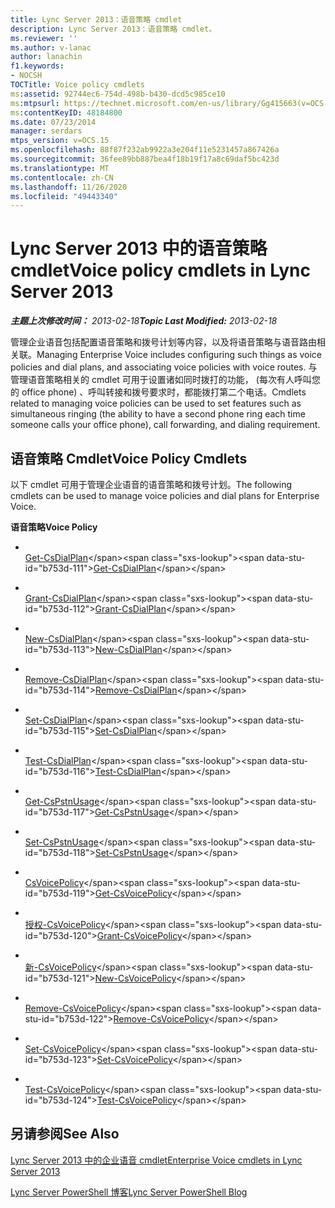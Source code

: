 ```yaml
---
title: Lync Server 2013：语音策略 cmdlet
description: Lync Server 2013：语音策略 cmdlet。
ms.reviewer: ''
ms.author: v-lanac
author: lanachin
f1.keywords:
- NOCSH
TOCTitle: Voice policy cmdlets
ms:assetid: 92744ec6-754d-498b-b430-dcd5c985ce10
ms:mtpsurl: https://technet.microsoft.com/en-us/library/Gg415663(v=OCS.15)
ms:contentKeyID: 48184800
ms.date: 07/23/2014
manager: serdars
mtps_version: v=OCS.15
ms.openlocfilehash: 88f87f232ab9922a3e204f11e5231457a867426a
ms.sourcegitcommit: 36fee89bb887bea4f18b19f17a8c69daf5bc423d
ms.translationtype: MT
ms.contentlocale: zh-CN
ms.lasthandoff: 11/26/2020
ms.locfileid: "49443340"
---
```

# <a name="voice-policy-cmdlets-in-lync-server-2013"></a><span data-ttu-id="b753d-103">Lync Server 2013 中的语音策略 cmdlet</span><span class="sxs-lookup"><span data-stu-id="b753d-103">Voice policy cmdlets in Lync Server 2013</span></span>

<div data-xmlns="http://www.w3.org/1999/xhtml">

<div class="topic" data-xmlns="http://www.w3.org/1999/xhtml" data-msxsl="urn:schemas-microsoft-com:xslt" data-cs="https://msdn.microsoft.com/">

<div data-asp="https://msdn2.microsoft.com/asp">



</div>

<div id="mainSection">

<div id="mainBody"><span data-ttu-id="b753d-104">

<span> </span></span><span class="sxs-lookup"><span data-stu-id="b753d-104">

<span> </span></span></span>

<span data-ttu-id="b753d-105">_**主题上次修改时间：** 2013-02-18_</span><span class="sxs-lookup"><span data-stu-id="b753d-105">_**Topic Last Modified:** 2013-02-18_</span></span>

<span data-ttu-id="b753d-106">管理企业语音包括配置语音策略和拨号计划等内容，以及将语音策略与语音路由相关联。</span><span class="sxs-lookup"><span data-stu-id="b753d-106">Managing Enterprise Voice includes configuring such things as voice policies and dial plans, and associating voice policies with voice routes.</span></span> <span data-ttu-id="b753d-107">与管理语音策略相关的 cmdlet 可用于设置诸如同时拨打的功能， (每次有人呼叫您的 office phone) 、呼叫转接和拨号要求时，都能拨打第二个电话。</span><span class="sxs-lookup"><span data-stu-id="b753d-107">Cmdlets related to managing voice policies can be used to set features such as simultaneous ringing (the ability to have a second phone ring each time someone calls your office phone), call forwarding, and dialing requirement.</span></span>

<div>

## <a name="voice-policy-cmdlets"></a><span data-ttu-id="b753d-108">语音策略 Cmdlet</span><span class="sxs-lookup"><span data-stu-id="b753d-108">Voice Policy Cmdlets</span></span>

<span data-ttu-id="b753d-109">以下 cmdlet 可用于管理企业语音的语音策略和拨号计划。</span><span class="sxs-lookup"><span data-stu-id="b753d-109">The following cmdlets can be used to manage voice policies and dial plans for Enterprise Voice.</span></span>

<span data-ttu-id="b753d-110">**语音策略**</span><span class="sxs-lookup"><span data-stu-id="b753d-110">**Voice Policy**</span></span>

  - <span></span>  
    <span data-ttu-id="b753d-111">[Get-CsDialPlan](https://technet.microsoft.com/library/Gg413043(v=OCS.15))</span><span class="sxs-lookup"><span data-stu-id="b753d-111">[Get-CsDialPlan](https://technet.microsoft.com/library/Gg413043(v=OCS.15))</span></span>

  - <span></span>  
    <span data-ttu-id="b753d-112">[Grant-CsDialPlan](https://technet.microsoft.com/library/Gg398547(v=OCS.15))</span><span class="sxs-lookup"><span data-stu-id="b753d-112">[Grant-CsDialPlan](https://technet.microsoft.com/library/Gg398547(v=OCS.15))</span></span>

  - <span></span>  
    <span data-ttu-id="b753d-113">[New-CsDialPlan](https://technet.microsoft.com/library/Gg425860(v=OCS.15))</span><span class="sxs-lookup"><span data-stu-id="b753d-113">[New-CsDialPlan](https://technet.microsoft.com/library/Gg425860(v=OCS.15))</span></span>

  - <span></span>  
    <span data-ttu-id="b753d-114">[Remove-CsDialPlan](https://technet.microsoft.com/library/Gg398791(v=OCS.15))</span><span class="sxs-lookup"><span data-stu-id="b753d-114">[Remove-CsDialPlan](https://technet.microsoft.com/library/Gg398791(v=OCS.15))</span></span>

  - <span></span>  
    <span data-ttu-id="b753d-115">[Set-CsDialPlan](https://technet.microsoft.com/library/Gg398644(v=OCS.15))</span><span class="sxs-lookup"><span data-stu-id="b753d-115">[Set-CsDialPlan](https://technet.microsoft.com/library/Gg398644(v=OCS.15))</span></span>

  - <span></span>  
    <span data-ttu-id="b753d-116">[Test-CsDialPlan](https://technet.microsoft.com/library/Gg399024(v=OCS.15))</span><span class="sxs-lookup"><span data-stu-id="b753d-116">[Test-CsDialPlan](https://technet.microsoft.com/library/Gg399024(v=OCS.15))</span></span>

<!-- end list -->

  - <span></span>  
    <span data-ttu-id="b753d-117">[Get-CsPstnUsage](https://technet.microsoft.com/library/Gg412734(v=OCS.15))</span><span class="sxs-lookup"><span data-stu-id="b753d-117">[Get-CsPstnUsage](https://technet.microsoft.com/library/Gg412734(v=OCS.15))</span></span>

  - <span></span>  
    <span data-ttu-id="b753d-118">[Set-CsPstnUsage](https://technet.microsoft.com/library/Gg399069(v=OCS.15))</span><span class="sxs-lookup"><span data-stu-id="b753d-118">[Set-CsPstnUsage](https://technet.microsoft.com/library/Gg399069(v=OCS.15))</span></span>

<!-- end list -->

  - <span></span>  
    <span data-ttu-id="b753d-119">[CsVoicePolicy](https://technet.microsoft.com/library/Gg398101(v=OCS.15))</span><span class="sxs-lookup"><span data-stu-id="b753d-119">[Get-CsVoicePolicy](https://technet.microsoft.com/library/Gg398101(v=OCS.15))</span></span>

  - <span></span>  
    <span data-ttu-id="b753d-120">[授权-CsVoicePolicy](https://technet.microsoft.com/library/Gg398828(v=OCS.15))</span><span class="sxs-lookup"><span data-stu-id="b753d-120">[Grant-CsVoicePolicy](https://technet.microsoft.com/library/Gg398828(v=OCS.15))</span></span>

  - <span></span>  
    <span data-ttu-id="b753d-121">[新-CsVoicePolicy](https://technet.microsoft.com/library/Gg425856(v=OCS.15))</span><span class="sxs-lookup"><span data-stu-id="b753d-121">[New-CsVoicePolicy](https://technet.microsoft.com/library/Gg425856(v=OCS.15))</span></span>

  - <span></span>  
    <span data-ttu-id="b753d-122">[Remove-CsVoicePolicy](https://technet.microsoft.com/library/Gg398309(v=OCS.15))</span><span class="sxs-lookup"><span data-stu-id="b753d-122">[Remove-CsVoicePolicy](https://technet.microsoft.com/library/Gg398309(v=OCS.15))</span></span>

  - <span></span>  
    <span data-ttu-id="b753d-123">[Set-CsVoicePolicy](https://technet.microsoft.com/library/Gg399021(v=OCS.15))</span><span class="sxs-lookup"><span data-stu-id="b753d-123">[Set-CsVoicePolicy](https://technet.microsoft.com/library/Gg399021(v=OCS.15))</span></span>

  - <span></span>  
    <span data-ttu-id="b753d-124">[Test-CsVoicePolicy](https://technet.microsoft.com/library/Gg398310(v=OCS.15))</span><span class="sxs-lookup"><span data-stu-id="b753d-124">[Test-CsVoicePolicy](https://technet.microsoft.com/library/Gg398310(v=OCS.15))</span></span>

</div>

<div>

## <a name="see-also"></a><span data-ttu-id="b753d-125">另请参阅</span><span class="sxs-lookup"><span data-stu-id="b753d-125">See Also</span></span>


[<span data-ttu-id="b753d-126">Lync Server 2013 中的企业语音 cmdlet</span><span class="sxs-lookup"><span data-stu-id="b753d-126">Enterprise Voice cmdlets in Lync Server 2013</span></span>](lync-server-2013-enterprise-voice-cmdlets.md)  


[<span data-ttu-id="b753d-127">Lync Server PowerShell 博客</span><span class="sxs-lookup"><span data-stu-id="b753d-127">Lync Server PowerShell Blog</span></span>](https://go.microsoft.com/fwlink/p/?linkid=203150)  
  

<span data-ttu-id="b753d-128"></div>

</div>

<span> </span>

</div>

</div>

</span><span class="sxs-lookup"><span data-stu-id="b753d-128"></div>

</div>

<span> </span>

</div>

</div>

</span></span></div>

